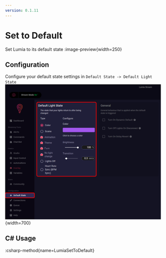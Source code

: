 ```yaml
---
version: 0.1.11
---
```


# Set to Default
Set Lumia to its default state
:image-preview{width=250}

## Configuration
Configure your default state settings in `Default State -> Default Light State`
![Lumia Stream Default State](assets/lumia-defaults.png){width=700}

## C# Usage
:csharp-method{name=LumiaSetToDefault}